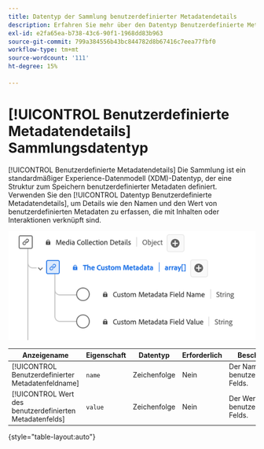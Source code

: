 ```yaml
---
title: Datentyp der Sammlung benutzerdefinierter Metadatendetails
description: Erfahren Sie mehr über den Datentyp Benutzerdefinierte Metadatendetailsammlung, Experience-Datenmodell (XDM) .
exl-id: e2fa65ea-b738-43c6-90f1-1968dd83b963
source-git-commit: 799a384556b43bc844782d8b67416c7eea77fbf0
workflow-type: tm+mt
source-wordcount: '111'
ht-degree: 15%

---
```


# [!UICONTROL Benutzerdefinierte Metadatendetails] Sammlungsdatentyp

[!UICONTROL Benutzerdefinierte Metadatendetails] Die Sammlung ist ein standardmäßiger Experience-Datenmodell (XDM)-Datentyp, der eine Struktur zum Speichern benutzerdefinierter Metadaten definiert. Verwenden Sie den [!UICONTROL Datentyp Benutzerdefinierte Metadatendetails], um Details wie den Namen und den Wert von benutzerdefinierten Metadaten zu erfassen, die mit Inhalten oder Interaktionen verknüpft sind.

![Ein Diagramm zum Datentyp „Benutzerdefinierte Metadatendetails“.](../images/data-types/the-custom-metadata-collection.png)

| Anzeigename | Eigenschaft | Datentyp | Erforderlich | Beschreibung |
|--------------------------------------------|------------------|-----------|----------|-------------------------------|
| [!UICONTROL Benutzerdefinierter Metadatenfeldname] | `name` | Zeichenfolge | Nein | Der Name des benutzerdefinierten Felds. |
| [!UICONTROL Wert des benutzerdefinierten Metadatenfelds] | `value` | Zeichenfolge | Nein | Der Wert des benutzerdefinierten Felds. |

{style="table-layout:auto"}
